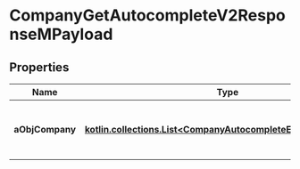 
# CompanyGetAutocompleteV2ResponseMPayload

## Properties
| Name | Type | Description | Notes |
| ------------ | ------------- | ------------- | ------------- |
| **aObjCompany** | [**kotlin.collections.List&lt;CompanyAutocompleteElementResponse&gt;**](CompanyAutocompleteElementResponse.md) | An array of Company autocomplete element response. |  |



